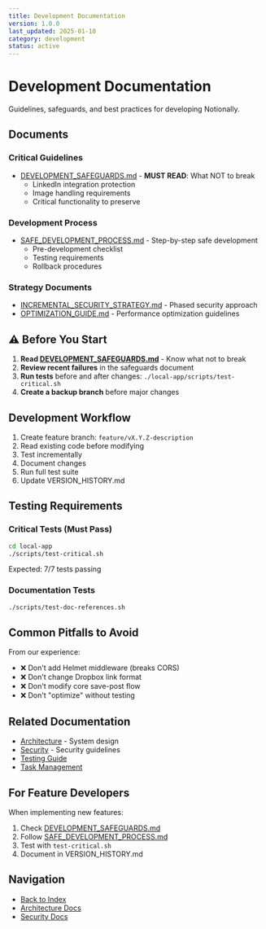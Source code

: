```yaml
---
title: Development Documentation
version: 1.0.0
last_updated: 2025-01-10
category: development
status: active
---
```


# Development Documentation

Guidelines, safeguards, and best practices for developing Notionally.

## Documents

### Critical Guidelines
- [DEVELOPMENT_SAFEGUARDS.md](./DEVELOPMENT_SAFEGUARDS.md) - **MUST READ**: What NOT to break
  - LinkedIn integration protection
  - Image handling requirements
  - Critical functionality to preserve

### Development Process
- [SAFE_DEVELOPMENT_PROCESS.md](./SAFE_DEVELOPMENT_PROCESS.md) - Step-by-step safe development
  - Pre-development checklist
  - Testing requirements
  - Rollback procedures

### Strategy Documents
- [INCREMENTAL_SECURITY_STRATEGY.md](./INCREMENTAL_SECURITY_STRATEGY.md) - Phased security approach
- [OPTIMIZATION_GUIDE.md](./OPTIMIZATION_GUIDE.md) - Performance optimization guidelines

## ⚠️ Before You Start

1. **Read [DEVELOPMENT_SAFEGUARDS.md](./DEVELOPMENT_SAFEGUARDS.md)** - Know what not to break
2. **Review recent failures** in the safeguards document
3. **Run tests** before and after changes: `./local-app/scripts/test-critical.sh`
4. **Create a backup branch** before major changes

## Development Workflow

1. Create feature branch: `feature/vX.Y.Z-description`
2. Read existing code before modifying
3. Test incrementally
4. Document changes
5. Run full test suite
6. Update VERSION_HISTORY.md

## Testing Requirements

### Critical Tests (Must Pass)
```bash
cd local-app
./scripts/test-critical.sh
```
Expected: 7/7 tests passing

### Documentation Tests
```bash
./scripts/test-doc-references.sh
```

## Common Pitfalls to Avoid

From our experience:
- ❌ Don't add Helmet middleware (breaks CORS)
- ❌ Don't change Dropbox link format
- ❌ Don't modify core save-post flow
- ❌ Don't "optimize" without testing

## Related Documentation

- [Architecture](../architecture/CLAUDE.md) - System design
- [Security](../security/) - Security guidelines
- [Testing Guide](../../coordination/testing-strategy/TEST-RUNNER-GUIDE.md)
- [Task Management](../../coordination/)

## For Feature Developers

When implementing new features:
1. Check [DEVELOPMENT_SAFEGUARDS.md](./DEVELOPMENT_SAFEGUARDS.md)
2. Follow [SAFE_DEVELOPMENT_PROCESS.md](./SAFE_DEVELOPMENT_PROCESS.md)
3. Test with `test-critical.sh`
4. Document in VERSION_HISTORY.md

## Navigation

- [Back to Index](../INDEX.md)
- [Architecture Docs](../architecture/)
- [Security Docs](../security/)